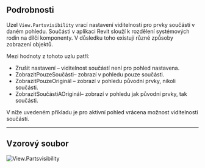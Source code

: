 ## Podrobnosti
Uzel `View.Partsvisibility` vrací nastavení viditelnosti pro prvky součástí v daném pohledu. Součásti v aplikaci Revit slouží k rozdělení systémových rodin na dílčí komponenty. V důsledku toho existují různé způsoby zobrazení objektů.

Mezi hodnoty z tohoto uzlu patří:
- Zrušit nastavení – viditelnost součástí není pro pohled nastavena.
- ZobrazitPouzeSoučásti– zobrazí v pohledu pouze součásti.
- ZobrazitPouzeOriginál – zobrazí v pohledu původní prvky, nikoli součásti.
- ZobrazitSoučástiAOriginál– zobrazí v pohledu jak původní prvky, tak součásti.

V níže uvedeném příkladu je pro aktivní pohled vrácena možnost viditelnosti součástí.
___
## Vzorový soubor

![View.Partsvisibility](./Revit.Elements.Views.View.Partsvisibility_img.jpg)
